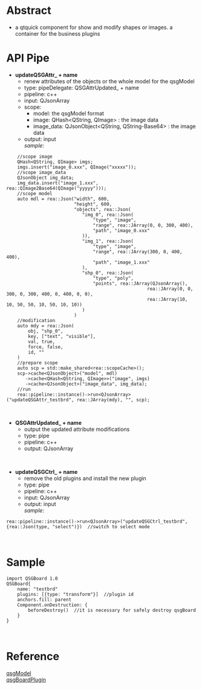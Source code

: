 # Abstract
* a qtquick component for show and modify shapes or images. a container for the business plugins  

# API Pipe
* **updateQSGAttr_ + name**  
    - renew attributes of the objects or the whole model for the qsgModel  
    - type: pipeDelegate: QSGAttrUpdated_ + name  
    - pipeline: c++  
    - input: QJsonArray  
    - scope:
        - model: the qsgModel format  
        - image: QHash<QString, QImage\> : the image data  
        - image_data: QJsonObject<QString, QString-Base64\> : the image data  
    - output: input  
_sample_:  
```
    //scope image
    QHash<QString, QImage> imgs;
    imgs.insert("image_0.xxx", QImage("xxxxx"));
    //scope image_data
    QJsonObject img_data;
    img_data.insert("image_1.xxx", rea::QImage2Base64(QImage("yyyyy")));
    //scope model
    auto mdl = rea::Json("width", 600,
                         "height", 600,
                         "objects", rea::Json( 
                            "img_0", rea::Json(
                                "type", "image",
                                "range", rea::JArray(0, 0, 300, 400),
                                "path", "image_0.xxx"
                            )),
                            "img_1", rea::Json(
                                "type", "image",
                                "range", rea::JArray(300, 0, 400, 400),
                                "path", "image_1.xxx"
                            ),
                            "shp_0", rea::Json(
                                "type", "poly",
                                "points", rea::JArray(QJsonArray(),
                                                    rea::JArray(0, 0, 300, 0, 300, 400, 0, 400, 0, 0),
                                                    rea::JArray(10, 10, 50, 50, 10, 50, 10, 10))
                            )
                         )
    //modification
    auto mdy = rea::Json(
        obj, "shp_0",
        key, ["text", "visible"],
        val, true,
        force, false,
        id, ""
    )
    //prepare scope                         
    auto scp = std::make_shared<rea::scopeCache>();
    scp->cache<QJsonObject>("model", mdl)
       ->cache<QHash<QString, QImage>>("image", imgs)
       ->cache<QJsonObject>("image_data", img_data);
    //run
    rea::pipeline::instance()->run<QJsonArray>("updateQSGAttr_testbrd", rea::JArray(mdy), "", scp); 

```
</br>

* **QSGAttrUpdated_ + name**  
    - output the updated attribute modifications  
    - type: pipe  
    - pipeline: c++  
    - output: QJsonArray  
</br>

* **updateQSGCtrl_ + name**  
    - remove the old plugins and install the new plugin  
    - type: pipe  
    - pipeline: c++  
    - input: QJsonArray  
    - output: input  
_sample_:  
```
rea::pipeline::instance()->run<QJsonArray>("updateQSGCtrl_testbrd",{rea::Json(type, "select")})  //switch to select mode
```  
</br>

# Sample
```
import QSGBoard 1.0
QSGBoard{
    name: "testbrd"
    plugins: [{type: "transform"}]  //plugin id
    anchors.fill: parent
    Component.onDestruction: {
        beforeDestroy()  //it is necessary for safely destroy qsgBoard
    }
}
```  
</br>

# Reference
[qsgModel](qsgModel.md)  
[qsgBoardPlugin](qsgBoardPlugin.md)
